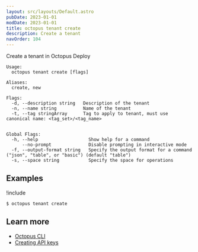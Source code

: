 ```yaml
---
layout: src/layouts/Default.astro
pubDate: 2023-01-01
modDate: 2023-01-01
title: octopus tenant create
description: Create a tenant
navOrder: 104
---
```


Create a tenant in Octopus Deploy


```
Usage:
  octopus tenant create [flags]

Aliases:
  create, new

Flags:
  -d, --description string   Description of the tenant
  -n, --name string          Name of the tenant
  -t, --tag stringArray      Tag to apply to tenant, must use canonical name: <tag_set>/<tag_name>


Global Flags:
  -h, --help                   Show help for a command
      --no-prompt              Disable prompting in interactive mode
  -f, --output-format string   Specify the output format for a command ("json", "table", or "basic") (default "table")
  -s, --space string           Specify the space for operations

```

## Examples

!include <samples-instance>


```
$ octopus tenant create

```

## Learn more

- [Octopus CLI](/docs/octopus-rest-api/cli)
- [Creating API keys](/docs/octopus-rest-api/how-to-create-an-api-key)